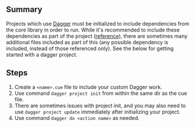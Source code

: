 
## Summary

Projects which use [Dagger](https://docs.dagger.io/) must be initialized to include dependencies from the core library in order to run. While it's recommended to include these dependencies as part of the project ([reference](https://docs.dagger.io/1225/pushing-plan-dependencies/)), there are sometimes many additional files included as part of this (any possible dependency is included, instead of those referenced only). See the below for getting started with a dagger project.

## Steps

1. Create a `<name>.cue` file to include your custom Dagger work.
1. Use command `dagger project init` from within the same dir as the cue file.
1. There are sometimes issues with project init, and you may also need to use `dagger project update` immediately after initializing your project.
1. Use command `dagger do <action name>` as needed.
